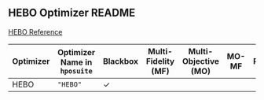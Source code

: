 ## HEBO Optimizer README

[HEBO Reference](https://github.com/huawei-noah/HEBO)

| Optimizer            | Optimizer Name in `hposuite` | Blackbox | Multi-Fidelity (MF) | Multi-Objective (MO) | MO-MF | Priors | Hyperparameters                    | Tabular Benchmarks | Continuations   |
|---------------------------------|---------------------------|----------|---------------------|----------------------|-------|--------|-----------------------------------------------|-------------------|-----------------|
| HEBO            | `"HEBO"`                  | ✓        |                     |                      |       |        |             |                   |          |